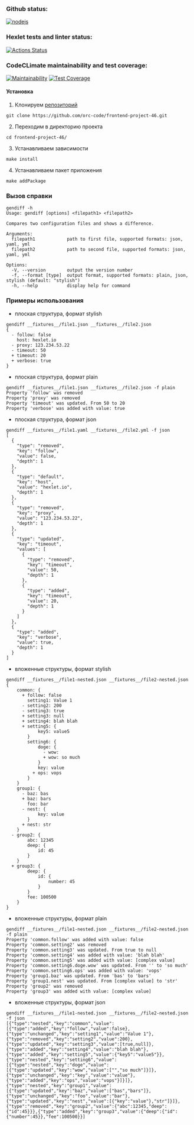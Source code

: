 ### Github status:
[![nodejs](https://github.com/orc-code/frontend-project-46/actions/workflows/nodejs.yml/badge.svg)](https://github.com/orc-code/frontend-project-46/actions/workflows/nodejs.yml)

### Hexlet tests and linter status:
[![Actions Status](https://github.com/orc-code/frontend-project-46/actions/workflows/hexlet-check.yml/badge.svg)](https://github.com/orc-code/frontend-project-46/actions)

### CodeCLimate maintainability and test coverage:
[![Maintainability](https://api.codeclimate.com/v1/badges/4bbdf1a4e3ca1067b590/maintainability)](https://codeclimate.com/github/orc-code/frontend-project-46/maintainability)
[![Test Coverage](https://api.codeclimate.com/v1/badges/4bbdf1a4e3ca1067b590/test_coverage)](https://codeclimate.com/github/orc-code/frontend-project-46/test_coverage)

#### Установка

1. Клонируем [репозиторий](https://github.com/orc-code/frontend-project-46.git)
```properties
git clone https://github.com/orc-code/frontend-project-46.git
```
2. Переходим в директорию проекта
```properties
cd frontend-project-46/
```
3. Устанавливаем зависимости
```properties
make install
```
4. Устанавливаем пакет приложения
```properties
make addPackage
```

### Вызов справки
``` properties
gendiff -h
Usage: gendiff [options] <filepath1> <filepath2>

Compares two configuration files and shows a difference.

Arguments:
  filepath1            path to first file, supported formats: json, yaml, yml
  filepath2            path to second file, supported formats: json, yaml, yml

Options:
  -V, --version        output the version number
  -f, --format [type]  output format, supported formats: plain, json, stylish (default: "stylish")
  -h, --help           display help for command
  ```

  ### Примеры использования
* плоская структура, формат stylish
```properties
gendiff __fixtures__/file1.json __fixtures__/file2.json
{
  - follow: false
    host: hexlet.io
  - proxy: 123.234.53.22
  - timeout: 50
  + timeout: 20
  + verbose: true
}
```

* плоская структура, формат plain
```properties
gendiff __fixtures__/file1.json __fixtures__/file2.json -f plain
Property 'follow' was removed
Property 'proxy' was removed
Property 'timeout' was updated. From 50 to 20
Property 'verbose' was added with value: true
```
* плоская структура, формат json
```properties
gendiff __fixtures__/file1.yaml __fixtures__/file2.yml -f json
[
  {
    "type": "removed",
    "key": "follow",
    "value": false,
    "depth": 1
  },
  {
    "type": "default",
    "key": "host",
    "value": "hexlet.io",
    "depth": 1
  },
  {
    "type": "removed",
    "key": "proxy",
    "value": "123.234.53.22",
    "depth": 1
  },
  {
    "type": "updated",
    "key": "timeout",
    "values": [
      {
        "type": "removed",
        "key": "timeout",
        "value": 50,
        "depth": 1
      },
      {
        "type": "added",
        "key": "timeout",
        "value": 20,
        "depth": 1
      }
    ]
  },
  {
    "type": "added",
    "key": "verbose",
    "value": true,
    "depth": 1
  }
]
```

* вложенные структуры, формат stylish
```properties
gendiff __fixtures__/file1-nested.json __fixtures__/file2-nested.json 
{
    common: {
      + follow: false
        setting1: Value 1
      - setting2: 200
      - setting3: true
      + setting3: null
      + setting4: blah blah
      + setting5: {
            key5: value5
        }
        setting6: {
            doge: {
              - wow:
              + wow: so much
            }
            key: value
          + ops: vops
        }
    }
    group1: {
      - baz: bas
      + baz: bars
        foo: bar
      - nest: {
            key: value
        }
      + nest: str
    }
  - group2: {
        abc: 12345
        deep: {
            id: 45
        }
    }
  + group3: {
        deep: {
            id: {
                number: 45
            }
        }
        fee: 100500
    }
}
```

* вложенные структуры, формат plain
```properties
gendiff __fixtures__/file1-nested.json __fixtures__/file2-nested.json -f plain
Property 'common.follow' was added with value: false
Property 'common.setting2' was removed
Property 'common.setting3' was updated. From true to null
Property 'common.setting4' was added with value: 'blah blah'
Property 'common.setting5' was added with value: [complex value]
Property 'common.setting6.doge.wow' was updated. From '' to 'so much'
Property 'common.setting6.ops' was added with value: 'vops'
Property 'group1.baz' was updated. From 'bas' to 'bars'
Property 'group1.nest' was updated. From [complex value] to 'str'
Property 'group2' was removed
Property 'group3' was added with value: [complex value]
```

* вложенные структуры, формат json
```properties
gendiff __fixtures__/file1-nested.json __fixtures__/file2-nested.json -f json
[{"type":"nested","key":"common","value":[{"type":"added","key":"follow","value":false},{"type":"unchanged","key":"setting1","value":"Value 1"},{"type":"removed","key":"setting2","value":200},{"type":"updated","key":"setting3","value":[true,null]},{"type":"added","key":"setting4","value":"blah blah"},{"type":"added","key":"setting5","value":{"key5":"value5"}},{"type":"nested","key":"setting6","value":[{"type":"nested","key":"doge","value":[{"type":"updated","key":"wow","value":["","so much"]}]},{"type":"unchanged","key":"key","value":"value"},{"type":"added","key":"ops","value":"vops"}]}]},{"type":"nested","key":"group1","value":[{"type":"updated","key":"baz","value":["bas","bars"]},{"type":"unchanged","key":"foo","value":"bar"},{"type":"updated","key":"nest","value":[{"key":"value"},"str"]}]},{"type":"removed","key":"group2","value":{"abc":12345,"deep":{"id":45}}},{"type":"added","key":"group3","value":{"deep":{"id":{"number":45}},"fee":100500}}]
```
